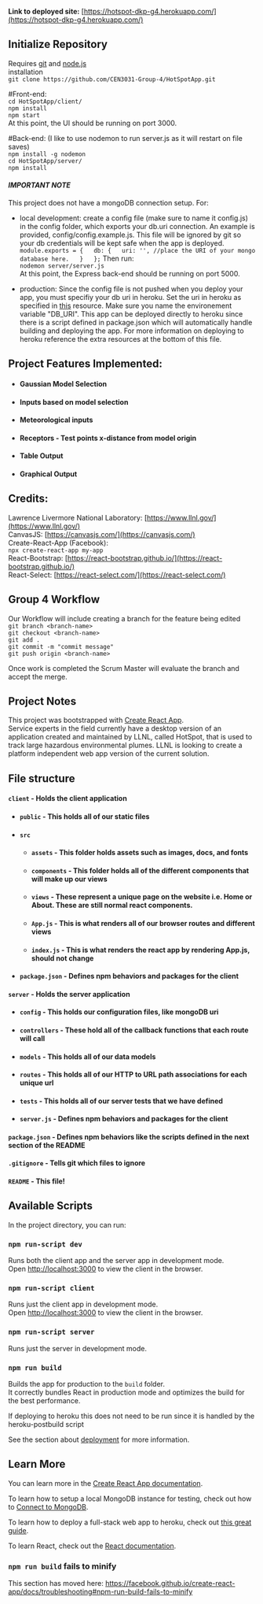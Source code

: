 **Link to deployed site:** [https://hotspot-dkp-g4.herokuapp.com/](https://hotspot-dkp-g4.herokuapp.com/)

## Initialize Repository
Requires [git](https://desktop.github.com/) and [node.js](https://nodejs.org/en/download/)  
installation  
`git clone https://github.com/CEN3031-Group-4/HotSpotApp.git`  
  
#Front-end:  
`cd HotSpotApp/client/`  
`npm install`  
`npm start`  
At this point, the UI should be running on port 3000.  
  
#Back-end: (I like to use nodemon to run server.js as it will restart on file saves)  
`npm install -g nodemon`  
`cd HotSpotApp/server/`  
`npm install`  

#### _**IMPORTANT NOTE**_  
This project does not have a mongoDB connection setup. For:
- local development: create a config file (make sure to name it config.js) in the config folder, which exports your db.uri connection. An example is provided, config/config.example.js. This file will be ignored by git so your db credentials will be kept safe when the app is deployed.  
`module.exports = {  
    db: {  
        uri: '', //place the URI of your mongo database here.  
    }  
};`
Then run:  
`nodemon server/server.js`  
At this point, the Express back-end should be running on port 5000.

- production: Since the config file is not pushed when you deploy your app, you must specifiy your db uri in heroku. Set the uri in heroku as specified in [this](https://devcenter.heroku.com/articles/config-vars) resource. Make sure you name the environement variable "DB_URI". This app can be deployed directly to heroku since there is a script defined in package.json which will automatically handle building and deploying the app. For more information on deploying to heroku reference the extra resources at the bottom of this file. 
   
  
## Project Features Implemented:  
- #### Gaussian Model Selection
- #### Inputs based on model selection
- #### Meteorological inputs
- #### Receptors - Test points x-distance from model origin
- #### Table Output
- #### Graphical Output

## Credits:  
Lawrence Livermore National Laboratory: [https://www.llnl.gov/](https://www.llnl.gov/)  
CanvasJS: [https://canvasjs.com/](https://canvasjs.com/)  
Create-React-App (Facebook):  
`npx create-react-app my-app`   
React-Bootstrap: [https://react-bootstrap.github.io/](https://react-bootstrap.github.io/)  
React-Select: [https://react-select.com/](https://react-select.com/)  
  
## Group 4 Workflow
Our Workflow will include creating a branch for the feature being edited  
`git branch <branch-name>`  
`git checkout <branch-name>`  
`git add .`  
`git commit -m "commit message"`  
`git push origin <branch-name>`  
  
Once work is completed the Scrum Master will evaluate the branch and accept the merge.
   
## Project Notes  
This project was bootstrapped with [Create React App](https://github.com/facebook/create-react-app).  
Service experts in the field currently have a desktop version of an application created and maintained by LLNL, called HotSpot, that is used to track large hazardous environmental plumes. LLNL is looking to create a platform independent web app version of the current solution.  
  
## File structure
#### `client` - Holds the client application
- #### `public` - This holds all of our static files
- #### `src`
    - #### `assets` - This folder holds assets such as images, docs, and fonts
    - #### `components` - This folder holds all of the different components that will make up our views
    - #### `views` - These represent a unique page on the website i.e. Home or About. These are still normal react components.
    - #### `App.js` - This is what renders all of our browser routes and different views
    - #### `index.js` - This is what renders the react app by rendering App.js, should not change
- #### `package.json` - Defines npm behaviors and packages for the client
#### `server` - Holds the server application
- #### `config` - This holds our configuration files, like mongoDB uri
- #### `controllers` - These hold all of the callback functions that each route will call
- #### `models` - This holds all of our data models
- #### `routes` - This holds all of our HTTP to URL path associations for each unique url
- #### `tests` - This holds all of our server tests that we have defined
- #### `server.js` - Defines npm behaviors and packages for the client
#### `package.json` - Defines npm behaviors like the scripts defined in the next section of the README
#### `.gitignore` - Tells git which files to ignore
#### `README` - This file!


## Available Scripts

In the project directory, you can run:

### `npm run-script dev`

Runs both the client app and the server app in development mode.<br>
Open [http://localhost:3000](http://localhost:3000) to view the client in the browser.

### `npm run-script client`

Runs just the client app in development mode.<br>
Open [http://localhost:3000](http://localhost:3000) to view the client in the browser.


### `npm run-script server`

Runs just the server in development mode.<br>


### `npm run build`

Builds the app for production to the `build` folder.<br>
It correctly bundles React in production mode and optimizes the build for the best performance.

If deploying to heroku this does not need to be run since it is handled by the heroku-postbuild script<br>

See the section about [deployment](https://facebook.github.io/create-react-app/docs/deployment) for more information.

## Learn More

You can learn more in the [Create React App documentation](https://facebook.github.io/create-react-app/docs/getting-started).

To learn how to setup a local MongoDB instance for testing, check out how to [Connect to MongoDB](https://docs.mongodb.com/guides/server/drivers/).

To learn how to deploy a full-stack web app to heroku, check out [this great guide](https://daveceddia.com/deploy-react-express-app-heroku/).

To learn React, check out the [React documentation](https://reactjs.org/).

### `npm run build` fails to minify

This section has moved here: https://facebook.github.io/create-react-app/docs/troubleshooting#npm-run-build-fails-to-minify

